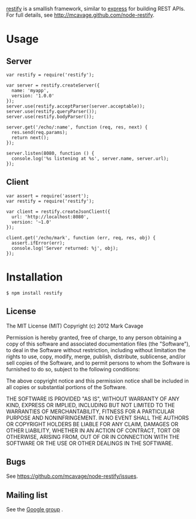 [restify](http://mcavage.github.com/node-restify) is a smallish framework,
similar to [express](http://expressjs.org) for building REST APIs.  For full
details, see http://mcavage.github.com/node-restify.

# Usage

## Server

    var restify = require('restify');

    var server = restify.createServer({
      name: 'myapp',
      version: '1.0.0'
    });
    server.use(restify.acceptParser(server.acceptable));
    server.use(restify.queryParser());
    server.use(restify.bodyParser());

    server.get('/echo/:name', function (req, res, next) {
      res.send(req.params);
      return next();
    });

    server.listen(8080, function () {
      console.log('%s listening at %s', server.name, server.url);
    });

## Client

    var assert = require('assert');
    var restify = require('restify');

    var client = restify.createJsonClient({
      url: 'http://localhost:8080',
      version: '~1.0'
    });

    client.get('/echo/mark', function (err, req, res, obj) {
      assert.ifError(err);
      console.log('Server returned: %j', obj);
    });

# Installation

    $ npm install restify

## License

The MIT License (MIT)
Copyright (c) 2012 Mark Cavage

Permission is hereby granted, free of charge, to any person obtaining a copy of
this software and associated documentation files (the "Software"), to deal in
the Software without restriction, including without limitation the rights to
use, copy, modify, merge, publish, distribute, sublicense, and/or sell copies of
the Software, and to permit persons to whom the Software is furnished to do so,
subject to the following conditions:

The above copyright notice and this permission notice shall be included in all
copies or substantial portions of the Software.

THE SOFTWARE IS PROVIDED "AS IS", WITHOUT WARRANTY OF ANY KIND, EXPRESS OR
IMPLIED, INCLUDING BUT NOT LIMITED TO THE WARRANTIES OF MERCHANTABILITY,
FITNESS FOR A PARTICULAR PURPOSE AND NONINFRINGEMENT. IN NO EVENT SHALL THE
AUTHORS OR COPYRIGHT HOLDERS BE LIABLE FOR ANY CLAIM, DAMAGES OR OTHER
LIABILITY, WHETHER IN AN ACTION OF CONTRACT, TORT OR OTHERWISE, ARISING FROM,
OUT OF OR IN CONNECTION WITH THE SOFTWARE OR THE USE OR OTHER DEALINGS IN THE
SOFTWARE.

## Bugs

See <https://github.com/mcavage/node-restify/issues>.

## Mailing list

See the
[Google group](https://groups.google.com/forum/?hl=en&fromgroups#!forum/restify)
.
